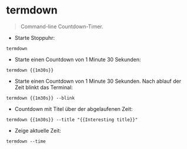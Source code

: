 # termdown

> Command-line Countdown-Timer.

- Starte Stoppuhr:

`termdown`

- Starte einen Countdown von 1 Minute 30 Sekunden:

`termdown {{1m30s}}`

- Starte einen Countdown von 1 Minute 30 Sekunden. Nach ablauf der Zeit blinkt das Terminal:

`termdown {{1m30s}} --blink`

- Countdown mit Titel über der abgelaufenen Zeit:

`termdown {{1m30s}} --title "{{Interesting title}}"`

- Zeige aktuelle Zeit:

`termdown --time`
